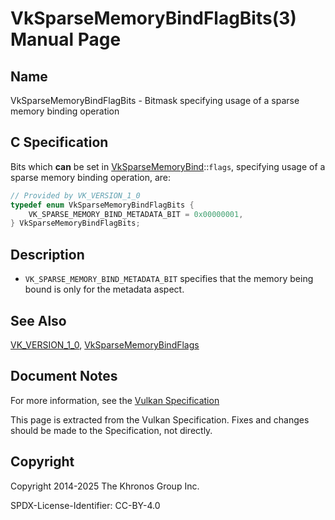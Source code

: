 # VkSparseMemoryBindFlagBits(3) Manual Page

## Name

VkSparseMemoryBindFlagBits - Bitmask specifying usage of a sparse memory binding operation



## [](#_c_specification)C Specification

Bits which **can** be set in [VkSparseMemoryBind](https://registry.khronos.org/vulkan/specs/latest/man/html/VkSparseMemoryBind.html)::`flags`, specifying usage of a sparse memory binding operation, are:

```c++
// Provided by VK_VERSION_1_0
typedef enum VkSparseMemoryBindFlagBits {
    VK_SPARSE_MEMORY_BIND_METADATA_BIT = 0x00000001,
} VkSparseMemoryBindFlagBits;
```

## [](#_description)Description

- `VK_SPARSE_MEMORY_BIND_METADATA_BIT` specifies that the memory being bound is only for the metadata aspect.

## [](#_see_also)See Also

[VK\_VERSION\_1\_0](https://registry.khronos.org/vulkan/specs/latest/man/html/VK_VERSION_1_0.html), [VkSparseMemoryBindFlags](https://registry.khronos.org/vulkan/specs/latest/man/html/VkSparseMemoryBindFlags.html)

## [](#_document_notes)Document Notes

For more information, see the [Vulkan Specification](https://registry.khronos.org/vulkan/specs/latest/html/vkspec.html#VkSparseMemoryBindFlagBits)

This page is extracted from the Vulkan Specification. Fixes and changes should be made to the Specification, not directly.

## [](#_copyright)Copyright

Copyright 2014-2025 The Khronos Group Inc.

SPDX-License-Identifier: CC-BY-4.0
